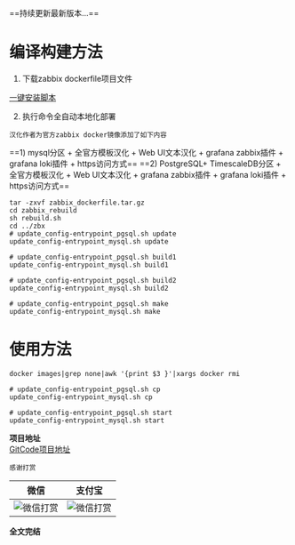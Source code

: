 ==持续更新最新版本...==

# 编译构建方法
1. 下载zabbix dockerfile项目文件

[一键安装脚本](https://gitcode.net/1284524409/zabbix/-/archive/zabbix_dockerfile/zabbix-zabbix_dockerfile.tar.gz)

2. 执行命令全自动本地化部署

`汉化作者为官方zabbix docker镜像添加了如下内容`

==1) mysql分区 + 全官方模板汉化 + Web UI文本汉化 + grafana zabbix插件 + grafana loki插件 + https访问方式==
==2) PostgreSQL+ TimescaleDB分区 + 全官方模板汉化 + Web UI文本汉化 + grafana zabbix插件 + grafana loki插件 + https访问方式==

```shell
tar -zxvf zabbix_dockerfile.tar.gz
cd zabbix_rebuild
sh rebuild.sh
cd ../zbx
# update_config-entrypoint_pgsql.sh update
update_config-entrypoint_mysql.sh update

# update_config-entrypoint_pgsql.sh build1
update_config-entrypoint_mysql.sh build1

# update_config-entrypoint_pgsql.sh build2
update_config-entrypoint_mysql.sh build2

# update_config-entrypoint_pgsql.sh make
update_config-entrypoint_mysql.sh make
```

# 使用方法

```shell
docker images|grep none|awk '{print $3 }'|xargs docker rmi

# update_config-entrypoint_pgsql.sh cp
update_config-entrypoint_mysql.sh cp

# update_config-entrypoint_pgsql.sh start
update_config-entrypoint_mysql.sh start
```

**项目地址**  
[GitCode项目地址](https://gitcode.net/1284524409/zabbix/-/tree/zabbix_docker)

`感谢打赏`  
  
| 微信                        |支付宝|  
|---------------------------|---|  
|  ![微信打赏](https://gitcode.net/1284524409/zabbix/-/raw/rocky_8_zabbix_6.0.x_mysql/thanks_wx.jpg) |![微信打赏](https://gitcode.net/1284524409/zabbix/-/raw/rocky_8_zabbix_6.0.x_mysql/thanks_zfb.jpg)|  
  
  
**全文完结**